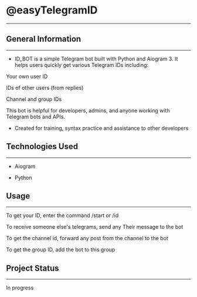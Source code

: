 <h1>@easyTelegramID</h1>
<hr><h2>General Information</h2>
<hr><ul>
<li>ID_BOT is a simple Telegram bot built with Python and Aiogram 3. It helps users quickly get various Telegram IDs including:</li>
</ul>
<p>Your own user ID</p>
<p>IDs of other users (from replies)</p>
<p>Channel and group IDs</p>
<p>This bot is helpful for developers, admins, and anyone working with Telegram bots and APIs.</p><ul>
<li>Created for training, syntax practice and assistance to other developers</li>
</ul><h2>Technologies Used</h2>
<hr><ul>
<li>Aiogram</li>
</ul><ul>
<li>Python</li>
</ul><h2>Usage</h2>
<hr><p>To get your ID, enter the command /start or /id</p>
<p>To receive someone else's telegrams, send any Their message to the bot</p>
<p>To get the channel id, forward any post from the channel to the bot</p>
<p>To get the group ID, add the bot to this group</p><h2>Project Status</h2>
<hr><p>In progress</p>
